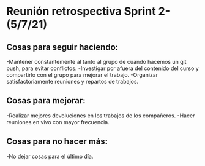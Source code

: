 # Reunión retrospectiva Sprint 2- (5/7/21)

## Cosas para seguir haciendo:

-Mantener constantemente al tanto al grupo de cuando hacemos un git push, para evitar conflictos.
-Investigar por afuera del contenido del curso y compartirlo con el grupo para mejorar el trabajo.
-Organizar satisfactoriamente reuniones y repartos de trabajos.

## Cosas para mejorar:

-Realizar mejores devoluciones en los trabajos de los compañeros.
-Hacer reuniones en vivo con mayor frecuencia.

## Cosas para no hacer más:

-No dejar cosas para el último día.
